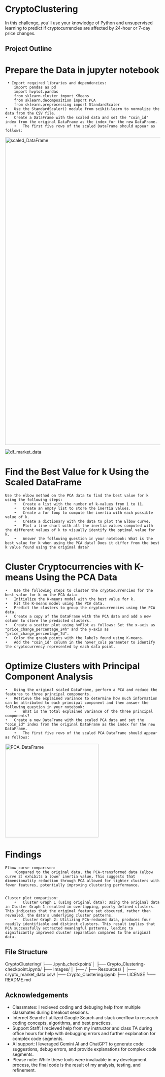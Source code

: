 # CryptoClustering
In this challenge, you'll use your knowledge of Python and unsupervised learning to predict if cryptocurrencies are affected by 24-hour or 7-day price changes.

## Project Outline

# Prepare the Data in jupyter notebook
     • Import required libraries and dependencies:
        import pandas as pd
        import hvplot.pandas
        from sklearn.cluster import KMeans
        from sklearn.decomposition import PCA
        from sklearn.preprocessing import StandardScaler
    •	Use the StandardScaler() module from scikit-learn to normalize the data from the CSV file.
    •	Create a DataFrame with the scaled data and set the "coin_id" index from the original DataFrame as the index for the new DataFrame.
        •	The first five rows of the scaled DataFrame should appear as follows:
<img width="998" alt="scaled_DataFrame" src="https://github.com/user-attachments/assets/343e0bed-80ed-4cf6-bb58-2ae9ff564907" />

![df_market_data](https://github.com/user-attachments/assets/b3667b8e-f872-401e-bb7a-313a77f7a2d6)

# Find the Best Value for k Using the Scaled DataFrame
    Use the elbow method on the PCA data to find the best value for k using the following steps:
        •	Create a list with the number of k-values from 1 to 11. 
        •	Create an empty list to store the inertia values. 
        •	Create a for loop to compute the inertia with each possible value of k. 
        •	Create a dictionary with the data to plot the Elbow curve. 
        •	Plot a line chart with all the inertia values computed with the different values of k to visually identify the optimal value for k. 
        •	Answer the following question in your notebook: What is the best value for k when using the PCA data? Does it differ from the best k value found using the original data?

# Cluster Cryptocurrencies with K-means Using the PCA Data
    •	Use the following steps to cluster the cryptocurrencies for the best value for k on the PCA data:
    •	Initialize the K-means model with the best value for k. 
    •	Fit the K-means model using the PCA data. 
    •	Predict the clusters to group the cryptocurrencies using the PCA data. 
    •	Create a copy of the DataFrame with the PCA data and add a new column to store the predicted clusters. 
    •	Create a scatter plot using hvPlot as follows: Set the x-axis as "price_change_percentage_24h" and the y-axis as "price_change_percentage_7d". 
    •	Color the graph points with the labels found using K-means. 
    •	Add the "coin_id" column in the hover_cols parameter to identify the cryptocurrency represented by each data point.

# Optimize Clusters with Principal Component Analysis
    •	Using the original scaled DataFrame, perform a PCA and reduce the features to three principal components.
    •	Retrieve the explained variance to determine how much information can be attributed to each principal component and then answer the following question in your notebook:
        •	What is the total explained variance of the three principal components?
    •	Create a new DataFrame with the scaled PCA data and set the "coin_id" index from the original DataFrame as the index for the new DataFrame.
        •	The first five rows of the scaled PCA DataFrame should appear as follows:

<img width="303" alt="PCA_DataFrame" src="https://github.com/user-attachments/assets/95bfc911-2ba7-43e8-9165-c44ac14aec68" />

# Findings
    Elbow curve comparison:
        •Compared to the original data, the PCA-transformed data (elbow curve 2) exhibits a lower inertia value. This suggests that dimensionality reduction through PCA allowed for tighter clusters with fewer features, potentially improving clustering performance.
        

    Cluster plot comparison:
        •	Cluster Graph 1 (using original data): Using the original data in Cluster Graph 1 resulted in overlapping, poorly defined clusters. This indicates that the original feature set obscured, rather than revealed, the data's underlying cluster patterns.
        •	Cluster Graph 2: Utilizing PCA-reduced data, produces four readily identifiable and distinct clusters. This result implies that PCA successfully extracted meaningful patterns, leading to significantly improved cluster separation compared to the original data.

## File Structure
CryptoClustering/
├── .ipynb_checkpoint/
│   ├── Crypto_Clustering-checkpoint.ipynb/
├── Images/
│   ├── /
├── Resources/
│   ├── crypto_market_data.csv/
├── Crypto_Clustering.ipynb
├── LICENSE
└── README.md


## Acknowledgements
- Classmates: I recieved coding and debuging help from multiple classmates during breakout sessions.
- Internet Search: I utilized Google Search and slack overflow to research coding concepts, algorithms, and best practices.
- Support Staff: I recieved help from my instructor and class TA during office hours for help with debugging errors and further explanation for complex code segments.
- AI support: I leveraged Gemini AI and ChatGPT to generate code suggestions, debug errors, and provide explanations for complex code segments.
- Please note: While these tools were invaluable in my development process, the final code is the result of my analysis, testing, and refinement.

